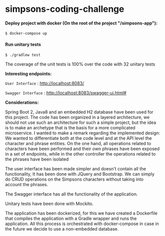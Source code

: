 # simpsons-coding-challenge

#### Deploy project with docker (On the root of the project "/simpsons-app"):

`$ docker-compose up`

#### Run unitary tests

`$ ./gradlew test`

The coverage of the unit tests is 100% over the code with 32 unitary tests

**Interesting endpoints:**

`User Interface` : <http://localhost:8083/>

`Swagger Interface` : <http://localhost:8083/swagger-ui.html#>

**Considerations:**

Spring Boot 2, Java8 and an embedded H2 database have been used for this project. The code has been organized in a layered architecture, we should not use such an architecture for such a simple project, but the idea is to make an archetype that is the basis for a more complicated microservice. I wanted to make a remark regarding the implemented design:
We wanted to differentiate both at the code level and at the API level the character and phrase entities.
On the one hand, all operations related to characters have been performed and their own phrases have been exposed in a set of endpoints, while in the other controller the operations related to the phrases have been isolated

The user interface has been made simpler and doesn't contain all the functionality, It has been done with JQuery and Bootstrap. We can simply do CRUD operations on the Simpsons characters without taking into account the phrases.

The Swagger interface has all the functionality of the application.

Unitary tests have been done with Mockito.

The application has been dockerized, for this we have created a Dockerfile that compiles the application with a Gradle wrapper and runs the application. All this process is orchestrated with docker-compose in case in the future we decide to use a non-embedded database.
